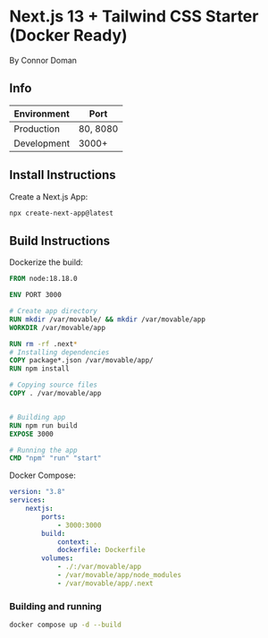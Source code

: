 # Next.js 13 + Tailwind CSS Starter (Docker Ready)

By Connor Doman

## Info

| Environment | Port     |
| ----------- | -------- |
| Production  | 80, 8080 |
| Development | 3000+    |

## Install Instructions

Create a Next.js App:

```bash
npx create-next-app@latest
```

## Build Instructions

Dockerize the build:

```Dockerfile
FROM node:18.18.0

ENV PORT 3000

# Create app directory
RUN mkdir /var/movable/ && mkdir /var/movable/app
WORKDIR /var/movable/app

RUN rm -rf .next*
# Installing dependencies
COPY package*.json /var/movable/app/
RUN npm install

# Copying source files
COPY . /var/movable/app


# Building app
RUN npm run build
EXPOSE 3000

# Running the app
CMD "npm" "run" "start"
```

Docker Compose:

```yaml
version: "3.8"
services:
    nextjs:
        ports:
            - 3000:3000
        build:
            context: .
            dockerfile: Dockerfile
        volumes:
            - ./:/var/movable/app
            - /var/movable/app/node_modules
            - /var/movable/app/.next
```

### Building and running

```bash
docker compose up -d --build
```
